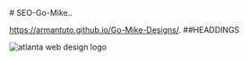 

#   S E O - G o - M i k e ..

 https://armantuto.github.io/Go-Mike-Designs/.
 
##HEADDINGS

![atlanta web design logo](https://github.com/armantuto/Go-Mike-Designs/assets/120113174/f3ae0523-840d-4434-83b2-43b79b99456a)
